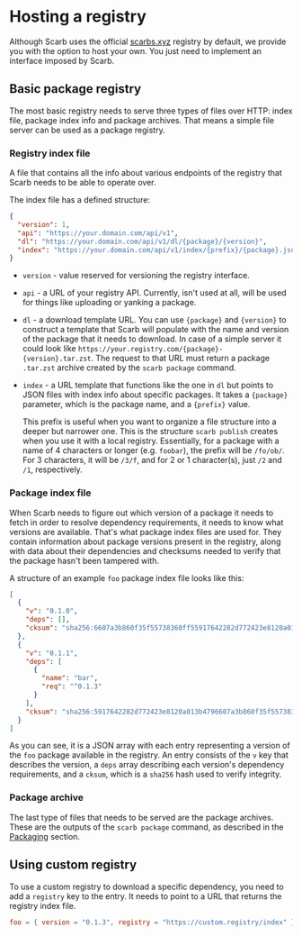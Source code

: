 # Hosting a registry

Although Scarb uses the official [scarbs.xyz](https://scarbs.xyz) registry by default, we provide you with the option to host your own.
You just need to implement an interface imposed by Scarb.

## Basic package registry

The most basic registry needs to serve three types of files over HTTP: index file, package index info and package archives.
That means a simple file server can be used as a package registry.

### Registry index file

A file that contains all the info about various endpoints of the registry that Scarb needs to be able to operate over.

The index file has a defined structure:

```json
{
  "version": 1,
  "api": "https://your.domain.com/api/v1",
  "dl": "https://your.domain.com/api/v1/dl/{package}/{version}",
  "index": "https://your.domain.com/api/v1/index/{prefix}/{package}.json"
}
```

- `version` - value reserved for versioning the registry interface.
- `api` - a URL of your registry API.
  Currently, isn't used at all, will be used for things like uploading or yanking a package.
- `dl` - a download template URL.
  You can use `{package}` and `{version}` to construct a template that Scarb will populate with the name and version of the package that it needs to download.
  In case of a simple server it could look like `https://your.registry.com/{package}-{version}.tar.zst`.
  The request to that URL must return a package `.tar.zst` archive created by the `scarb package` command.
- `index` - a URL template that functions like the one in `dl` but points to JSON files with index info about specific packages.
  It takes a `{package}` parameter, which is the package name, and a `{prefix}` value.

  This prefix is useful when you want to organize a file structure into a deeper but narrower one.
  This is the structure `scarb publish` creates when you use it with a local registry.
  Essentially, for a package with a name of 4 characters or longer (e.g. `foobar`), the prefix will be `/fo/ob/`.
  For 3 characters, it will be `/3/f`, and for 2 or 1 character(s), just `/2` and `/1`, respectively.

### Package index file

When Scarb needs to figure out which version of a package it needs to fetch in order to resolve dependency requirements, it needs to know what versions are available.
That's what package index files are used for.
They contain information about package versions present in the registry, along with data about their dependencies and checksums needed to verify that the package hasn't been tampered with.

A structure of an example `foo` package index file looks like this:

```json
[
  {
    "v": "0.1.0",
    "deps": [],
    "cksum": "sha256:6607a3b860f35f55738360ff55917642282d772423e8120a013b479ddb9e3f89"
  },
  {
    "v": "0.1.1",
    "deps": [
      {
        "name": "bar",
        "req": "^0.1.3"
      }
    ],
    "cksum": "sha256:5917642282d772423e8120a013b4796607a3b860f35f55738360ff5ddb9e3f89"
  }
]
```

As you can see, it is a JSON array with each entry representing a version of the `foo` package available in the registry.
An entry consists of the `v` key that describes the version, a `deps` array describing each version's dependency requirements, and a `cksum`, which is a `sha256` hash used to verify integrity.

### Package archive

The last type of files that needs to be served are the package archives.
These are the outputs of the `scarb package` command, as described in the [Packaging](./publishing) section.

## Using custom registry

To use a custom registry to download a specific dependency, you need to add a `registry` key to the entry.
It needs to point to a URL that returns the registry index file.

```toml
foo = { version = "0.1.3", registry = "https://custom.registry/index" }
```
